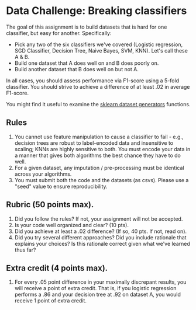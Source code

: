 # Data Challenge: Breaking classifiers

The goal of this assignment is to build datasets that is hard for one classifier, but easy for another.  Specifically:

- Pick any two of the six classifiers we've covered (Logistic regression, SGD Classifier, Decision Tree, Naive Bayes, SVM, KNN). Let's call these A & B.
- Build one dataset that A does well on and B does poorly on.
- Build another dataset that B does well on but not A.

In all cases, you should assess performance via F1-score using a 5-fold classifier. You should strive to achieve a difference of at least .02 in average F1-score. 

You might find it useful to examine the [sklearn dataset generators](https://scikit-learn.org/stable/datasets/sample_generators.html) functions.

## Rules

1. You cannot use feature manipulation to cause a classifier to fail - e.g., decision trees are robust to label-encoded data and insensitive to scaling; KNNs are highly sensitive to both.  You must encode your data in a manner that gives both algorithms the best chance they have to do well.
2. For a given dataset, any imputation / pre-processing must be identical across your algorithms.
3. You must submit both the code and the datasets (as csvs).  Please use a "seed" value to ensure reproducibility. 

## Rubric (50 points max).
1. Did you follow the rules?  If not, your assignment will not be accepted.
2. Is your code well organized and clear? (10 pts).
3. Did you achieve at least a .02 difference? (If so, 40 pts.  If not, read on).
4. Did you try several different approaches? Did you include rationale that explains your choices?  Is this rationale correct given what we've learned thus far?

## Extra credit (4 points max).
1. For every .05 point difference in your maximally discrepant results, you will receive a point of extra credit.  That is, if you logistic regression performs a .86 and your decision tree at .92 on dataset A, you would receive 1 point of extra credit. 


